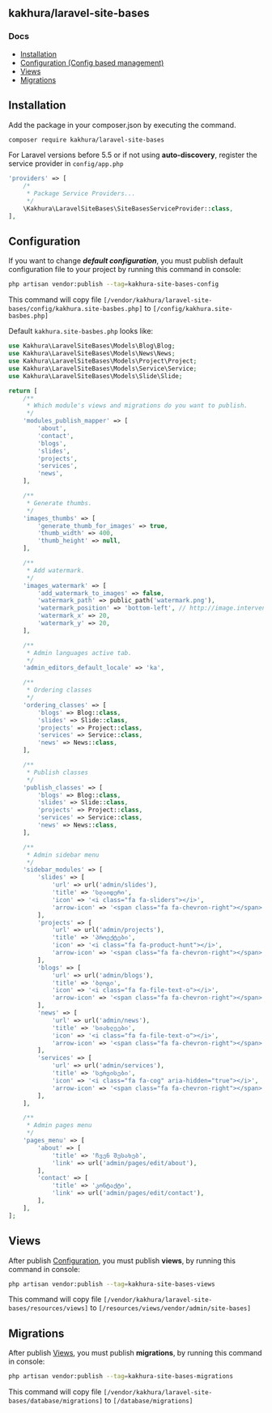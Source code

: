 ## kakhura/laravel-site-bases

### Docs
* [Installation](#installation)
* [Configuration (Config based management)](#configuration)
* [Views](#views)
* [Migrations](#migrations)

## Installation
Add the package in your composer.json by executing the command.

```bash
composer require kakhura/laravel-site-bases
```

For Laravel versions before 5.5 or if not using **auto-discovery**, register the service provider in `config/app.php`

```php
'providers' => [
    /*
     * Package Service Providers...
     */
    \Kakhura\LaravelSiteBases\SiteBasesServiceProvider::class,
],
```


## Configuration

If you want to change ***default configuration***, you must publish default configuration file to your project by running this command in console:
```bash
php artisan vendor:publish --tag=kakhura-site-bases-config
```

This command will copy file `[/vendor/kakhura/laravel-site-bases/config/kakhura.site-basbes.php]` to `[/config/kakhura.site-basbes.php]`

Default `kakhura.site-basbes.php` looks like:
```php
use Kakhura\LaravelSiteBases\Models\Blog\Blog;
use Kakhura\LaravelSiteBases\Models\News\News;
use Kakhura\LaravelSiteBases\Models\Project\Project;
use Kakhura\LaravelSiteBases\Models\Service\Service;
use Kakhura\LaravelSiteBases\Models\Slide\Slide;

return [
    /**
     * Which module's views and migrations do you want to publish.
     */
    'modules_publish_mapper' => [
        'about',
        'contact',
        'blogs',
        'slides',
        'projects',
        'services',
        'news',
    ],

    /**
     * Generate thumbs.
     */
    'images_thumbs' => [
        'generate_thumb_for_images' => true,
        'thumb_width' => 400,
        'thumb_height' => null,
    ],

    /**
     * Add watermark.
     */
    'images_watermark' => [
        'add_watermark_to_images' => false,
        'watermark_path' => public_path('watermark.png'),
        'watermark_position' => 'bottom-left', // http://image.intervention.io/api/insert
        'watermark_x' => 20,
        'watermark_y' => 20,
    ],

    /**
     * Admin languages active tab.
     */
    'admin_editors_default_locale' => 'ka',

    /**
     * Ordering classes
     */
    'ordering_classes' => [
        'blogs' => Blog::class,
        'slides' => Slide::class,
        'projects' => Project::class,
        'services' => Service::class,
        'news' => News::class,
    ],

    /**
     * Publish classes
     */
    'publish_classes' => [
        'blogs' => Blog::class,
        'slides' => Slide::class,
        'projects' => Project::class,
        'services' => Service::class,
        'news' => News::class,
    ],

    /**
     * Admin sidebar menu
     */
    'sidebar_modules' => [
        'slides' => [
            'url' => url('admin/slides'),
            'title' => 'სლაიდერი',
            'icon' => '<i class="fa fa-sliders"></i>',
            'arrow-icon' => '<span class="fa fa-chevron-right"></span>',
        ],
        'projects' => [
            'url' => url('admin/projects'),
            'title' => 'პროექტები',
            'icon' => '<i class="fa fa-product-hunt"></i>',
            'arrow-icon' => '<span class="fa fa-chevron-right"></span>',
        ],
        'blogs' => [
            'url' => url('admin/blogs'),
            'title' => 'ბლოგი',
            'icon' => '<i class="fa fa-file-text-o"></i>',
            'arrow-icon' => '<span class="fa fa-chevron-right"></span>',
        ],
        'news' => [
            'url' => url('admin/news'),
            'title' => 'სიახლეები',
            'icon' => '<i class="fa fa-file-text-o"></i>',
            'arrow-icon' => '<span class="fa fa-chevron-right"></span>',
        ],
        'services' => [
            'url' => url('admin/services'),
            'title' => 'სერვისები',
            'icon' => '<i class="fa fa-cog" aria-hidden="true"></i>',
            'arrow-icon' => '<span class="fa fa-chevron-right"></span>',
        ],
    ],

    /**
     * Admin pages menu
     */
    'pages_menu' => [
        'about' => [
            'title' => 'ჩვენ შესახებ',
            'link' => url('admin/pages/edit/about'),
        ],
        'contact' => [
            'title' => 'კონტაქტი',
            'link' => url('admin/pages/edit/contact'),
        ],
    ],
];
```
## Views
After publish [Configuration](#configuration), you must publish **views**, by running this command in console:
```bash
php artisan vendor:publish --tag=kakhura-site-bases-views
```

This command will copy file `[/vendor/kakhura/laravel-site-bases/resources/views]` to `[/resources/views/vendor/admin/site-bases]`

## Migrations
After publish [Views](#views), you must publish **migrations**, by running this command in console:
```bash
php artisan vendor:publish --tag=kakhura-site-bases-migrations
```

This command will copy file `[/vendor/kakhura/laravel-site-bases/database/migrations]` to `[/database/migrations]`
